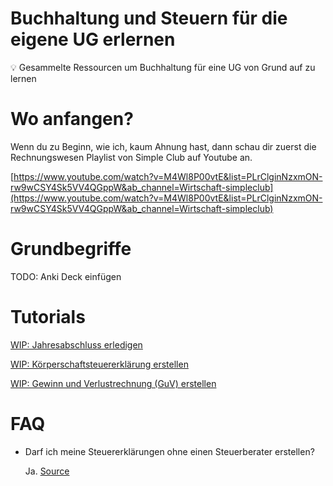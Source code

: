 # Buchhaltung und Steuern für die eigene UG erlernen

<aside>
💡 Gesammelte Ressourcen um Buchhaltung für eine UG von Grund auf zu lernen

</aside>

# Wo anfangen?

Wenn du zu Beginn, wie ich, kaum Ahnung hast, dann schau dir zuerst die Rechnungswesen Playlist von Simple Club auf Youtube an.

[https://www.youtube.com/watch?v=M4Wl8P00vtE&list=PLrClginNzxmON-rw9wCSY4Sk5VV4QGppW&ab_channel=Wirtschaft-simpleclub](https://www.youtube.com/watch?v=M4Wl8P00vtE&list=PLrClginNzxmON-rw9wCSY4Sk5VV4QGppW&ab_channel=Wirtschaft-simpleclub)

# Grundbegriffe

TODO: Anki Deck einfügen

# Tutorials

[WIP: Jahresabschluss erledigen](Buchhaltung%20und%20Steuern%20fu%CC%88r%20die%20eigene%20UG%20erlerne%20fad94df8309c45e795e12c8526ad8567/WIP%20Jahresabschluss%20erledigen%20ea0f9175e0d74fda8fdc85b42f2a8228.md)

[WIP: Körperschaftsteuererklärung erstellen](Buchhaltung%20und%20Steuern%20fu%CC%88r%20die%20eigene%20UG%20erlerne%20fad94df8309c45e795e12c8526ad8567/WIP%20Ko%CC%88rperschaftsteuererkla%CC%88rung%20erstellen%202a1ee2f7ef28442eb87eff8e83c3245e.md)

[WIP: Gewinn und Verlustrechnung (GuV) erstellen](Buchhaltung%20und%20Steuern%20fu%CC%88r%20die%20eigene%20UG%20erlerne%20fad94df8309c45e795e12c8526ad8567/WIP%20Gewinn%20und%20Verlustrechnung%20(GuV)%20erstellen%20f123805c2db442538f29024443cc9f10.md)

# FAQ

- Darf ich meine Steuererklärungen ohne einen Steuerberater erstellen?
    
    Ja. [Source](https://debitoor.de/gruenderlounge/buchhaltung/brauche-ich-als-selbststaendiger-einen-steuerberater#:~:text=Der%20Gesetzgeber%20schreibt%20Unternehmern%20nicht%20vor%2C%20die%20Leistungen%20eines%20Steuerberaters%20in%20Anspruch%20zu%20nehmen)